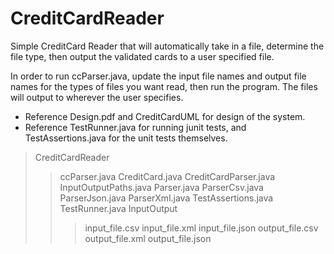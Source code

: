 # CreditCardReader

Simple CreditCard Reader that will automatically take in a file, determine the file type, then output the validated cards to a user specified file.

In order to run ccParser.java, update the input file names and output file names for the types of files you want read, then run the program. The files will output to wherever the user specifies.

+ Reference Design.pdf and CreditCardUML for design of the system.
+ Reference TestRunner.java for running junit tests, and TestAssertions.java for the unit tests themselves.

> CreditCardReader
>> ccParser.java
>> CreditCard.java
>> CreditCardParser.java
>> InputOutputPaths.java
>> Parser.java
>> ParserCsv.java
>> ParserJson.java
>> ParserXml.java
>> TestAssertions.java
>> TestRunner.java
>> InputOutput
>>> input_file.csv
>>> input_file.xml
>>> input_file.json
>>> output_file.csv
>>> output_file.xml
>>> output_file.json